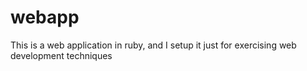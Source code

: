 # webapp
This is a web application in ruby, and I setup it just for exercising web development techniques
